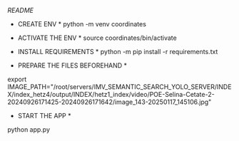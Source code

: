 *README*

* CREATE ENV *
python -m venv coordinates

* ACTIVATE THE ENV *
source coordinates/bin/activate

* INSTALL REQUIREMENTS *
python -m pip install -r requirements.txt

* PREPARE THE FILES BEFOREHAND * 

export IMAGE_PATH="/root/servers/IMV_SEMANTIC_SEARCH_YOLO_SERVER/INDEX/index_hetz4/output/INDEX/hetz1_index/video/POE-Selina-Cetate-2-20240926171425-20240926171642/image_143-20250117_145106.jpg"

* START THE APP *
  
python app.py 

